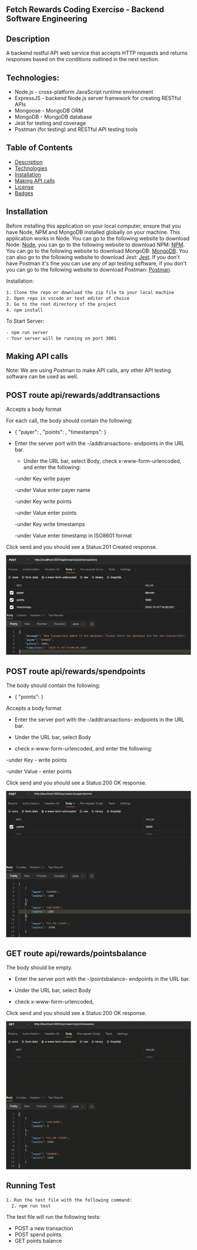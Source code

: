 ## Fetch Rewards Coding Exercise - Backend Software Engineering

## Description

A backend restful API web service that accepts HTTP requests and returns responses based on the conditions outlined in the next section.

## Technologies:

- Node.js - cross-platform JavaScript runtime environment
- ExpressJS - backend Node.js server framework for creating RESTful APIs
- Mongoose - MongoDB ORM
- MongoDB - MongoDB database
- Jest for testing and coverage
- Postman (for testing) and RESTful API testing tools

## Table of Contents

- [Description](#description)
- [Technologies](#topics)
- [Installation](#installation)
- [Making API calls](#making-api-calls)
- [License](#license)
- [Badges](#badges)

## Installation

Before installing this application on your local computer, ensure that you have Node, NPM and MongoDB installed globally on your machine. This application works in Node. You can go to the following website to download Node: <a href='https://nodejs.org/en/'>Node</a>, you can go to the following website to download NPM: <a href='https://www.npmjs.com/'>NPM</a>. You can go to the following website to download MongoDB: <a href='https://www.mongodb.com/'>MongoDB</a>. You can also go to the following website to download Jest: <a href='https://jestjs.io/'>Jest</a>.
If you don't have Postman it's fine you can use any of api testing software, if you don't you can go to the following website to download Postman: <a href='https://www.getpostman.com/'>Postman</a>.

Installation:

    1. Clone the repo or download the zip file to your local machine
    2. Open repo in vscode or text editor of choice
    3. Go to the root directory of the project
    4. npm install

To Start Server:

    - npm run server
    - Your server will be running on port 3001

## Making API calls

Note: We are using Postman to make API calls, any other API testing software can be used as well.

## POST route api/rewards/addtransactions

Accepts a body format

For each call, the body should contain the following:

- { "payer": <string>, "points": <integer>, "timestamps": <ISO8601> }

* Enter the server port with the -/addtransactions- endpoints in the URL bar.

  - Under the URL bar, select Body, check x-www-form-urlencoded, and enter the following:

  -under Key write payer

  -under Value enter payer name

  -under Key write points

  -under Value enter points

  -under Key write timestamps

  -under Value enter timestamp in ISO8601 format

Click send and you should see a Status:201 Created response.

![transaction](./images/add-transaction.gif)

## POST route api/rewards/spendpoints

The body should contain the following:

- { "points": <integer> }

Accepts a body format

- Enter the server port with the -/addtransactions- endpoints in the URL bar.

* Under the URL bar, select Body

* check x-www-form-urlencoded, and enter the following:

-under Key - write points

-under Value - enter points

Click send and you should see a Status:200 OK response.

![spendpoints](./images/spendpoints.gif)

## GET route api/rewards/pointsbalance

The body should be empty.

- Enter the server port with the -/pointsbalance- endpoints in the URL bar.

* Under the URL bar, select Body

* check x-www-form-urlencoded,

Click send and you should see a Status:200 OK response.

![get balance](./images/getbalance.gif)

## Running Test

    1. Run the test file with the following command:
      2. npm run test

The test file will run the following tests:

- POST a new transaction
- POST spend points
- GET points balance
